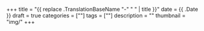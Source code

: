 +++
title = "{{ replace .TranslationBaseName "-" " " | title }}"
date = {{ .Date }}
draft = true
categories = [""]
tags = [""]
description = ""
thumbnail = "img/"
+++
